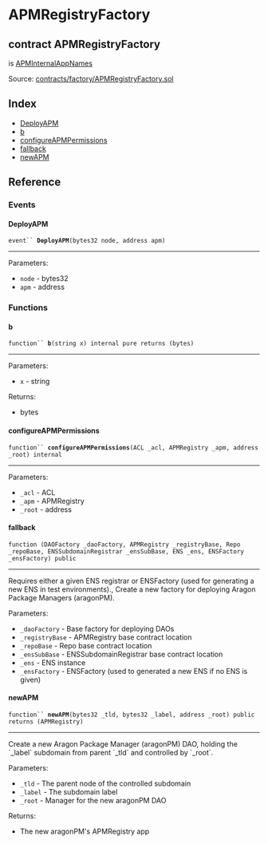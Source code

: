# APMRegistryFactory

## contract APMRegistryFactory

is [APMInternalAppNames](../apm/apminternalappnames.md)

Source: [contracts/factory/APMRegistryFactory.sol](https://github.com/aragon/aragonOS/blob/v4.4.0/contracts/factory/APMRegistryFactory.sol)

## Index

* [DeployAPM](apmregistryfactory.md#deployapm)
* [b](apmregistryfactory.md#b)
* [configureAPMPermissions](apmregistryfactory.md#configureapmpermissions)
* [fallback](apmregistryfactory.md#fallback)
* [newAPM](apmregistryfactory.md#newapm)

## Reference

### Events

#### **DeployAPM** <a href="#deployapm" id="deployapm"></a>

`event`` `**`DeployAPM`**`(bytes32 node, address apm)`

***

Parameters:

* `node` - bytes32
* `apm` - address

### Functions

#### **b** <a href="#b" id="b"></a>

`function`` `**`b`**`(string x) internal pure returns (bytes)`

***

Parameters:

* `x` - string

Returns:

* bytes

#### **configureAPMPermissions** <a href="#configureapmpermissions" id="configureapmpermissions"></a>

`function`` `**`configureAPMPermissions`**`(ACL _acl, APMRegistry _apm, address _root) internal`

***

Parameters:

* `_acl` - ACL
* `_apm` - APMRegistry
* `_root` - address

#### **fallback** <a href="#fallback" id="fallback"></a>

`function (DAOFactory _daoFactory, APMRegistry _registryBase, Repo _repoBase, ENSSubdomainRegistrar _ensSubBase, ENS _ens, ENSFactory _ensFactory) public`

***

Requires either a given ENS registrar or ENSFactory (used for generating a new ENS in test environments)., Create a new factory for deploying Aragon Package Managers (aragonPM).

Parameters:

* `_daoFactory` - Base factory for deploying DAOs
* `_registryBase` - APMRegistry base contract location
* `_repoBase` - Repo base contract location
* `_ensSubBase` - ENSSubdomainRegistrar base contract location
* `_ens` - ENS instance
* `_ensFactory` - ENSFactory (used to generated a new ENS if no ENS is given)

#### **newAPM** <a href="#newapm" id="newapm"></a>

`function`` `**`newAPM`**`(bytes32 _tld, bytes32 _label, address _root) public returns (APMRegistry)`

***

Create a new Aragon Package Manager (aragonPM) DAO, holding the \`\_label\` subdomain from parent \`\_tld\` and controlled by \`\_root\`.

Parameters:

* `_tld` - The parent node of the controlled subdomain
* `_label` - The subdomain label
* `_root` - Manager for the new aragonPM DAO

Returns:

* The new aragonPM's APMRegistry app

